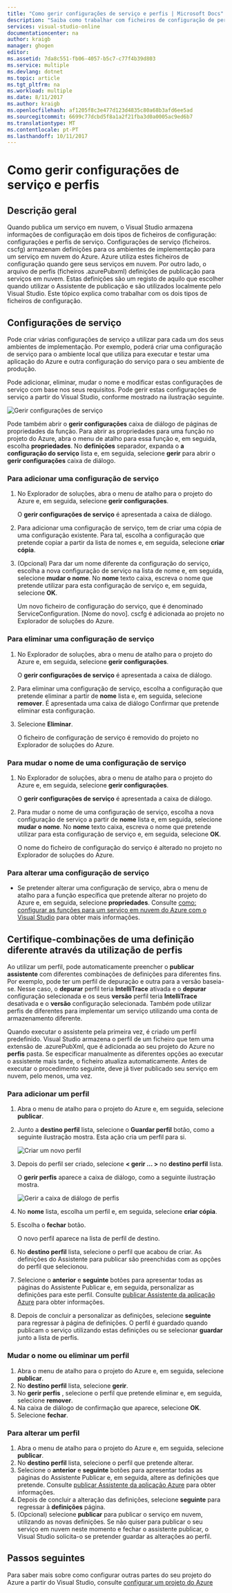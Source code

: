 ```yaml
---
title: "Como gerir configurações de serviço e perfis | Microsoft Docs"
description: "Saiba como trabalhar com ficheiros de configuração de perfis e as configurações de serviço | que armazene as definições para os ambientes de implementação e publicar as definições para serviços em nuvem."
services: visual-studio-online
documentationcenter: na
author: kraigb
manager: ghogen
editor: 
ms.assetid: 7da8c551-fb06-4057-b5c7-c77f4b39d803
ms.service: multiple
ms.devlang: dotnet
ms.topic: article
ms.tgt_pltfrm: na
ms.workload: multiple
ms.date: 8/11/2017
ms.author: kraigb
ms.openlocfilehash: af1205f8c3e477d123d4835c80a68b3afd6ee5ad
ms.sourcegitcommit: 6699c77dcbd5f8a1a2f21fba3d0a0005ac9ed6b7
ms.translationtype: MT
ms.contentlocale: pt-PT
ms.lasthandoff: 10/11/2017
---
```

# <a name="how-to-manage-service-configurations-and-profiles"></a>Como gerir configurações de serviço e perfis
## <a name="overview"></a>Descrição geral
Quando publica um serviço em nuvem, o Visual Studio armazena informações de configuração em dois tipos de ficheiros de configuração: configurações e perfis de serviço. Configurações de serviço (ficheiros. cscfg) armazenam definições para os ambientes de implementação para um serviço em nuvem do Azure. Azure utiliza estes ficheiros de configuração quando gere seus serviços em nuvem. Por outro lado, o arquivo de perfis (ficheiros .azurePubxml) definições de publicação para serviços em nuvem. Estas definições são um registo de aquilo que escolher quando utilizar o Assistente de publicação e são utilizados localmente pelo Visual Studio. Este tópico explica como trabalhar com os dois tipos de ficheiros de configuração.

## <a name="service-configurations"></a>Configurações de serviço
Pode criar várias configurações de serviço a utilizar para cada um dos seus ambientes de implementação. Por exemplo, poderá criar uma configuração de serviço para o ambiente local que utiliza para executar e testar uma aplicação do Azure e outra configuração do serviço para o seu ambiente de produção.

Pode adicionar, eliminar, mudar o nome e modificar estas configurações de serviço com base nos seus requisitos. Pode gerir estas configurações de serviço a partir do Visual Studio, conforme mostrado na ilustração seguinte.

![Gerir configurações de serviço](./media/vs-azure-tools-service-configurations-and-profiles-how-to-manage/manage-service-config.png)

Pode também abrir o **gerir configurações** caixa de diálogo de páginas de propriedades da função. Para abrir as propriedades para uma função no projeto do Azure, abra o menu de atalho para essa função e, em seguida, escolha **propriedades**. No **definições** separador, expanda o **a configuração do serviço** lista e, em seguida, selecione **gerir** para abrir o **gerir configurações** caixa de diálogo.

### <a name="to-add-a-service-configuration"></a>Para adicionar uma configuração de serviço
1. No Explorador de soluções, abra o menu de atalho para o projeto do Azure e, em seguida, selecione **gerir configurações**.
   
    O **gerir configurações de serviço** é apresentada a caixa de diálogo.
2. Para adicionar uma configuração de serviço, tem de criar uma cópia de uma configuração existente. Para tal, escolha a configuração que pretende copiar a partir da lista de nomes e, em seguida, selecione **criar cópia**.
3. (Opcional) Para dar um nome diferente da configuração do serviço, escolha a nova configuração de serviço na lista de nome e, em seguida, selecione **mudar o nome**. No **nome** texto caixa, escreva o nome que pretende utilizar para esta configuração de serviço e, em seguida, selecione **OK**.
   
    Um novo ficheiro de configuração do serviço, que é denominado ServiceConfiguration. [Nome do novo]. cscfg é adicionada ao projeto no Explorador de soluções do Azure.

### <a name="to-delete-a-service-configuration"></a>Para eliminar uma configuração de serviço
1. No Explorador de soluções, abra o menu de atalho para o projeto do Azure e, em seguida, selecione **gerir configurações**.
   
    O **gerir configurações de serviço** é apresentada a caixa de diálogo.
2. Para eliminar uma configuração de serviço, escolha a configuração que pretende eliminar a partir de **nome** lista e, em seguida, selecione **remover**. É apresentada uma caixa de diálogo Confirmar que pretende eliminar esta configuração.
3. Selecione **Eliminar**.
   
     O ficheiro de configuração de serviço é removido do projeto no Explorador de soluções do Azure.

### <a name="to-rename-a-service-configuration"></a>Para mudar o nome de uma configuração de serviço
1. No Explorador de soluções, abra o menu de atalho para o projeto do Azure e, em seguida, selecione **gerir configurações**.
   
    O **gerir configurações de serviço** é apresentada a caixa de diálogo.
2. Para mudar o nome de uma configuração de serviço, escolha a nova configuração de serviço a partir de **nome** lista e, em seguida, selecione **mudar o nome**. No **nome** texto caixa, escreva o nome que pretende utilizar para esta configuração de serviço e, em seguida, selecione **OK**.
   
    O nome do ficheiro de configuração do serviço é alterado no projeto no Explorador de soluções do Azure.

### <a name="to-change-a-service-configuration"></a>Para alterar uma configuração de serviço
* Se pretender alterar uma configuração de serviço, abra o menu de atalho para a função específica que pretende alterar no projeto do Azure e, em seguida, selecione **propriedades**. Consulte [como: configurar as funções para um serviço em nuvem do Azure com o Visual Studio](https://docs.microsoft.com/azure/vs-azure-tools-configure-roles-for-cloud-service) para obter mais informações.

## <a name="make-different-setting-combinations-by-using-profiles"></a>Certifique-combinações de uma definição diferente através da utilização de perfis
Ao utilizar um perfil, pode automaticamente preencher o **publicar assistente** com diferentes combinações de definições para diferentes fins. Por exemplo, pode ter um perfil de depuração e outra para a versão baseia-se. Nesse caso, o **depurar** perfil teria **IntelliTrace** ativada e o **depurar** configuração selecionada e os seus **versão** perfil teria **IntelliTrace** desativada e o **versão** configuração selecionada. Também pode utilizar perfis de diferentes para implementar um serviço utilizando uma conta de armazenamento diferente.

Quando executar o assistente pela primeira vez, é criado um perfil predefinido. Visual Studio armazena o perfil de um ficheiro que tem uma extensão de .azurePubXml, que é adicionada ao seu projeto do Azure no **perfis** pasta. Se especificar manualmente as diferentes opções ao executar o assistente mais tarde, o ficheiro atualiza automaticamente. Antes de executar o procedimento seguinte, deve já tiver publicado seu serviço em nuvem, pelo menos, uma vez.

### <a name="to-add-a-profile"></a>Para adicionar um perfil
1. Abra o menu de atalho para o projeto do Azure e, em seguida, selecione **publicar**.
2. Junto a **destino perfil** lista, selecione o **Guardar perfil** botão, como a seguinte ilustração mostra. Esta ação cria um perfil para si.
   
    ![Criar um novo perfil](./media/vs-azure-tools-service-configurations-and-profiles-how-to-manage/create-new-profile.png)
3. Depois do perfil ser criado, selecione **< gerir … >** no **destino perfil** lista.
   
    O **gerir perfis** aparece a caixa de diálogo, como a seguinte ilustração mostra.
   
    ![Gerir a caixa de diálogo de perfis](./media/vs-azure-tools-service-configurations-and-profiles-how-to-manage/manage-profiles.png)
4. No **nome** lista, escolha um perfil e, em seguida, selecione **criar cópia**.
5. Escolha o **fechar** botão.
   
    O novo perfil aparece na lista de perfil de destino.
6. No **destino perfil** lista, selecione o perfil que acabou de criar. As definições do Assistente para publicar são preenchidas com as opções do perfil que selecionou.
7. Selecione o **anterior** e **seguinte** botões para apresentar todas as páginas do Assistente Publicar e, em seguida, personalizar as definições para este perfil. Consulte [publicar Assistente da aplicação Azure](http://go.microsoft.com/fwlink/p/?LinkID=623085) para obter informações.
8. Depois de concluir a personalizar as definições, selecione **seguinte** para regressar à página de definições. O perfil é guardado quando publicam o serviço utilizando estas definições ou se selecionar **guardar** junto a lista de perfis.

### <a name="to-rename-or-delete-a-profile"></a>Mudar o nome ou eliminar um perfil
1. Abra o menu de atalho para o projeto do Azure e, em seguida, selecione **publicar**.
2. No **destino perfil** lista, selecione **gerir**.
3. No **gerir perfis** , selecione o perfil que pretende eliminar e, em seguida, selecione **remover**.
4. Na caixa de diálogo de confirmação que aparece, selecione **OK**.
5. Selecione **fechar**.

### <a name="to-change-a-profile"></a>Para alterar um perfil
1. Abra o menu de atalho para o projeto do Azure e, em seguida, selecione **publicar**.
2. No **destino perfil** lista, selecione o perfil que pretende alterar.
3. Selecione o **anterior** e **seguinte** botões para apresentar todas as páginas do Assistente Publicar e, em seguida, altere as definições que pretende. Consulte [publicar Assistente da aplicação Azure](http://go.microsoft.com/fwlink/p/?LinkID=623085) para obter informações.
4. Depois de concluir a alteração das definições, selecione **seguinte** para regressar à **definições** página.
5. (Opcional) selecione **publicar** para publicar o serviço em nuvem, utilizando as novas definições. Se não quiser para publicar o seu serviço em nuvem neste momento e fechar o assistente publicar, o Visual Studio solicita-o se pretender guardar as alterações ao perfil.

## <a name="next-steps"></a>Passos seguintes
Para saber mais sobre como configurar outras partes do seu projeto do Azure a partir do Visual Studio, consulte [configurar um projeto do Azure](http://go.microsoft.com/fwlink/p/?LinkID=623075)

